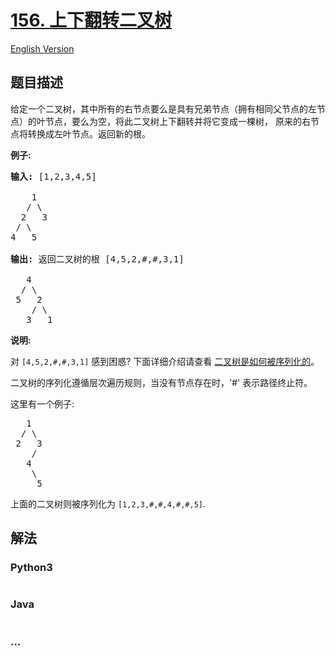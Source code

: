 # [156. 上下翻转二叉树](https://leetcode-cn.com/problems/binary-tree-upside-down)

[English Version](/solution/0100-0199/0156.Binary%20Tree%20Upside%20Down/README_EN.md)

## 题目描述
<!-- 这里写题目描述 -->
<p>给定一个二叉树，其中所有的右节点要么是具有兄弟节点（拥有相同父节点的左节点）的叶节点，要么为空，将此二叉树上下翻转并将它变成一棵树， 原来的右节点将转换成左叶节点。返回新的根。</p>

<p><strong>例子:</strong></p>

<pre><strong>输入: </strong>[1,2,3,4,5]

    1
   / \
  2   3
 / \
4   5

<strong>输出:</strong> 返回二叉树的根 [4,5,2,#,#,3,1]

   4
  / \
 5   2
    / \
   3   1  
</pre>

<p><strong>说明:</strong></p>

<p>对 <code>[4,5,2,#,#,3,1]</code> 感到困惑? 下面详细介绍请查看&nbsp;<a href="https://support.leetcode-cn.com/hc/kb/article/1194353/" target="_blank">二叉树是如何被序列化的</a>。</p>

<p>二叉树的序列化遵循层次遍历规则，当没有节点存在时，&#39;#&#39; 表示路径终止符。</p>

<p>这里有一个例子:</p>

<pre>   1
  / \
 2   3
    /
   4
    \
     5
</pre>

<p>上面的二叉树则被序列化为 <code>[1,2,3,#,#,4,#,#,5]</code>.</p>



## 解法
<!-- 这里可写通用的实现逻辑 -->


<!-- tabs:start -->

### **Python3**
<!-- 这里可写当前语言的特殊实现逻辑 -->

```python

```

### **Java**
<!-- 这里可写当前语言的特殊实现逻辑 -->

```java

```

### **...**
```

```

<!-- tabs:end -->